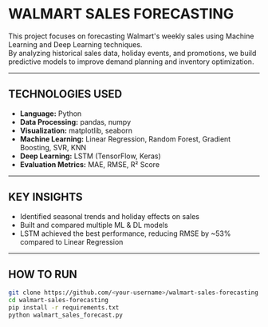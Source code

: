 # **WALMART SALES FORECASTING** 

This project focuses on forecasting Walmart's weekly sales using Machine Learning and Deep Learning techniques.  
By analyzing historical sales data, holiday events, and promotions, we build predictive models to improve demand planning and inventory optimization.

---

## **TECHNOLOGIES USED**
- **Language:** Python  
- **Data Processing:** pandas, numpy  
- **Visualization:** matplotlib, seaborn  
- **Machine Learning:** Linear Regression, Random Forest, Gradient Boosting, SVR, KNN  
- **Deep Learning:** LSTM (TensorFlow, Keras)  
- **Evaluation Metrics:** MAE, RMSE, R² Score  

---

## **KEY INSIGHTS**
- Identified seasonal trends and holiday effects on sales  
- Built and compared multiple ML & DL models  
- LSTM achieved the best performance, reducing RMSE by ~53% compared to Linear Regression  

---

## **HOW TO RUN**
```bash
git clone https://github.com/<your-username>/walmart-sales-forecasting.git
cd walmart-sales-forecasting
pip install -r requirements.txt
python walmart_sales_forecast.py
